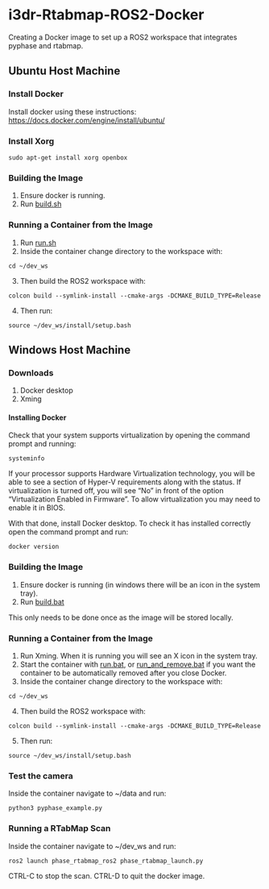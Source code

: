 # i3dr-Rtabmap-ROS2-Docker
Creating a Docker image to set up a ROS2 workspace that integrates pyphase and rtabmap.

## Ubuntu Host Machine
### Install Docker
Install docker using these instructions: https://docs.docker.com/engine/install/ubuntu/

### Install Xorg
```
sudo apt-get install xorg openbox
```

### Building the Image
1. Ensure docker is running.
2. Run [build.sh](build.sh)

### Running a Container from the Image
1. Run [run.sh](run.sh)
2. Inside the container change directory to the workspace with:
```
cd ~/dev_ws
```
3. Then build the ROS2 workspace with:
```
colcon build --symlink-install --cmake-args -DCMAKE_BUILD_TYPE=Release
```
4. Then run:
```
source ~/dev_ws/install/setup.bash
```

## Windows Host Machine
### Downloads
1. Docker desktop
2. Xming

#### Installing Docker
Check that your system supports virtualization by opening the command prompt and running:
```
systeminfo
```
If your processor supports Hardware Virtualization technology, you will be able to see a section of Hyper-V requirements along with the status. If virtualization is turned off, you will see “No” in front of the option “Virtualization Enabled in Firmware”. To allow virtualization you may need to enable it in BIOS.

With that done, install Docker desktop. To check it has installed correctly open the command prompt and run:
```
docker version
```

### Building the Image
1. Ensure docker is running (in windows there will be an icon in the system tray).
2. Run [build.bat](build.bat)

This only needs to be done once as the image will be stored locally.

### Running a Container from the Image
1. Run Xming. When it is running you will see an X icon in the system tray.
2. Start the container with [run.bat](run.bat), or [run_and_remove.bat](run_and_remove.bat) if you want the container to be automatically removed after you close Docker.
3. Inside the container change directory to the workspace with:
```
cd ~/dev_ws
```
4. Then build the ROS2 workspace with:
```
colcon build --symlink-install --cmake-args -DCMAKE_BUILD_TYPE=Release
```
5. Then run:
```
source ~/dev_ws/install/setup.bash
```

### Test the camera
Inside the container navigate to ~/data and run:
```
python3 pyphase_example.py
```

### Running a RTabMap Scan
Inside the container navigate to ~/dev_ws and run:
```
ros2 launch phase_rtabmap_ros2 phase_rtabmap_launch.py 
```
CTRL-C to stop the scan.
CTRL-D to quit the docker image.